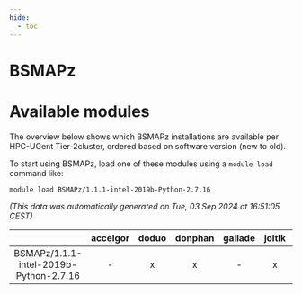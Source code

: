 ```yaml
---
hide:
  - toc
---
```


BSMAPz
======

# Available modules


The overview below shows which BSMAPz installations are available per HPC-UGent Tier-2cluster, ordered based on software version (new to old).

To start using BSMAPz, load one of these modules using a `module load` command like:

```shell
module load BSMAPz/1.1.1-intel-2019b-Python-2.7.16
```

*(This data was automatically generated on Tue, 03 Sep 2024 at 16:51:05 CEST)*  

| |accelgor|doduo|donphan|gallade|joltik|shinx|skitty|
| :---: | :---: | :---: | :---: | :---: | :---: | :---: | :---: |
|BSMAPz/1.1.1-intel-2019b-Python-2.7.16|-|x|x|-|x|-|x|

